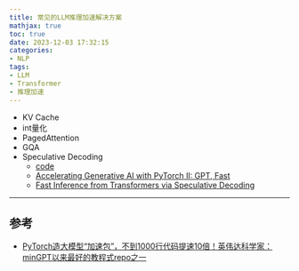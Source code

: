 ```yaml
---
title: 常见的LLM推理加速解决方案
mathjax: true
toc: true
date: 2023-12-03 17:32:15
categories:
- NLP
tags:
- LLM
- Transformer
- 推理加速
---
```


- KV Cache
- int量化
- PagedAttention
- GQA
- Speculative Decoding
  - [code](https://github.com/pytorch-labs/gpt-fast/blob/main/generate.py#L76)
  - [Accelerating Generative AI with PyTorch II: GPT, Fast](https://pytorch.org/blog/accelerating-generative-ai-2/?utm_content=273712248&utm_medium=social&utm_source=twitter&hss_channel=tw-776585502606721024)
  - [Fast Inference from Transformers via Speculative Decoding](https://arxiv.org/pdf/2211.17192.pdf)

___

## 参考
- [PyTorch造大模型“加速包”，不到1000行代码提速10倍！英伟达科学家：minGPT以来最好的教程式repo之一](https://mp.weixin.qq.com/s/sQJK8hO5L_SNczUaUXucJQ)